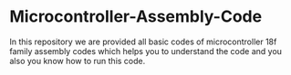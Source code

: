 # Microcontroller-Assembly-Code
In this repository we are provided all basic codes of microcontroller 18f family assembly codes which helps you to understand the code and you also you know how to run this code.
